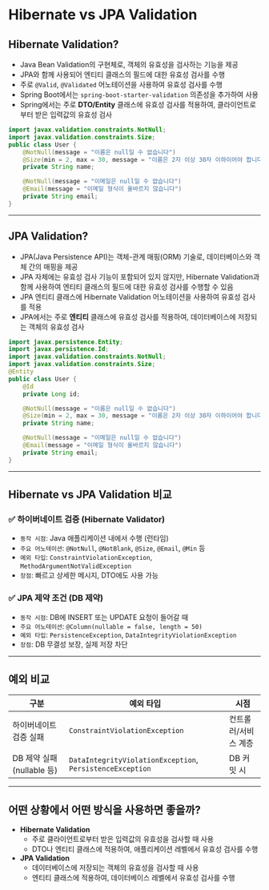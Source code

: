 # Hibernate vs JPA Validation

## Hibernate Validation?
- Java Bean Validation의 구현체로, 객체의 유효성을 검사하는 기능을 제공
- JPA와 함께 사용되어 엔티티 클래스의 필드에 대한 유효성 검사를 수행
- 주로 `@Valid`, `@Validated` 어노테이션을 사용하여 유효성 검사를 수행
- Spring Boot에서는 `spring-boot-starter-validation` 의존성을 추가하여 사용
- Spring에서는 주로 **DTO/Entity** 클래스에 유효성 검사를 적용하여, 클라이언트로부터 받은 입력값의 유효성 검사
```java
import javax.validation.constraints.NotNull;
import javax.validation.constraints.Size;
public class User {
    @NotNull(message = "이름은 null일 수 없습니다")
    @Size(min = 2, max = 30, message = "이름은 2자 이상 30자 이하이어야 합니다")
    private String name;

    @NotNull(message = "이메일은 null일 수 없습니다")
    @Email(message = "이메일 형식이 올바르지 않습니다")
    private String email;
}
```
---
## JPA Validation?
- JPA(Java Persistence API)는 객체-관계 매핑(ORM) 기술로, 데이터베이스와 객체 간의 매핑을 제공
- JPA 자체에는 유효성 검사 기능이 포함되어 있지 않지만, Hibernate Validation과 함께 사용하여 엔티티 클래스의 필드에 대한 유효성 검사를 수행할 수 있음
- JPA 엔티티 클래스에 Hibernate Validation 어노테이션을 사용하여 유효성 검사를 적용
- JPA에서는 주로 **엔티티** 클래스에 유효성 검사를 적용하여, 데이터베이스에 저장되는 객체의 유효성 검사
```java
import javax.persistence.Entity;
import javax.persistence.Id;
import javax.validation.constraints.NotNull;
import javax.validation.constraints.Size;
@Entity
public class User {
    @Id
    private Long id;

    @NotNull(message = "이름은 null일 수 없습니다")
    @Size(min = 2, max = 30, message = "이름은 2자 이상 30자 이하이어야 합니다")
    private String name;

    @NotNull(message = "이메일은 null일 수 없습니다")
    @Email(message = "이메일 형식이 올바르지 않습니다")
    private String email;
}
```
---

## Hibernate vs JPA Validation 비교
### ✅ 하이버네이트 검증 (Hibernate Validator)
- `동작 시점`: Java 애플리케이션 내에서 수행 (런타임)
- `주요 어노테이션`: `@NotNull`, `@NotBlank`, `@Size`, `@Email`, `@Min` 등
- `예외 타입`: `ConstraintViolationException`, `MethodArgumentNotValidException`
- `장점`: 빠르고 상세한 메시지, DTO에도 사용 가능

### ✅ JPA 제약 조건 (DB 제약)
- `동작 시점`: DB에 INSERT 또는 UPDATE 요청이 들어갈 때
- `주요 어노테이션`: `@Column(nullable = false, length = 50)`
- `예외 타입`: `PersistenceException`, `DataIntegrityViolationException`
- `장점`: DB 무결성 보장, 실제 저장 차단

---
## 예외 비교
| 구분 | 예외 타입 | 시점 |
|------|-----------|------|
| 하이버네이트 검증 실패 | `ConstraintViolationException` | 컨트롤러/서비스 계층 |
| DB 제약 실패 (nullable 등) | `DataIntegrityViolationException`, `PersistenceException` | DB 커밋 시 |
---

## 어떤 상황에서 어떤 방식을 사용하면 좋을까?
- **Hibernate Validation**
  - 주로 클라이언트로부터 받은 입력값의 유효성을 검사할 때 사용
  - DTO나 엔티티 클래스에 적용하여, 애플리케이션 레벨에서 유효성 검사를 수행
- **JPA Validation**
  - 데이터베이스에 저장되는 객체의 유효성을 검사할 때 사용 
  - 엔티티 클래스에 적용하여, 데이터베이스 레벨에서 유효성 검사를 수행